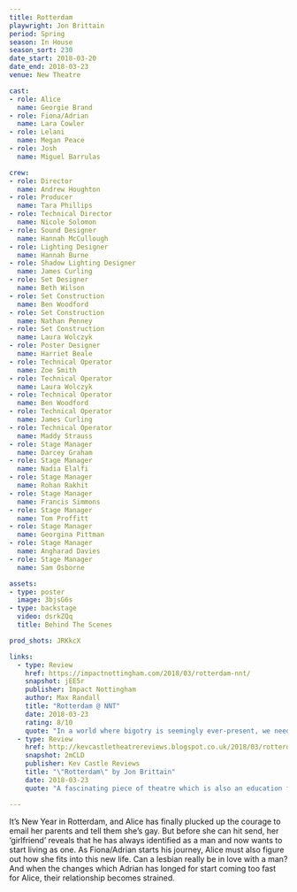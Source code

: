```yaml
---
title: Rotterdam
playwright: Jon Brittain
period: Spring
season: In House
season_sort: 230
date_start: 2018-03-20
date_end: 2018-03-23
venue: New Theatre

cast:
- role: Alice
  name: Georgie Brand
- role: Fiona/Adrian
  name: Lara Cowler
- role: Lelani
  name: Megan Peace
- role: Josh
  name: Miguel Barrulas

crew:
- role: Director
  name: Andrew Houghton
- role: Producer
  name: Tara Phillips
- role: Technical Director
  name: Nicole Solomon
- role: Sound Designer
  name: Hannah McCullough
- role: Lighting Designer
  name: Hannah Burne
- role: Shadow Lighting Designer
  name: James Curling
- role: Set Designer
  name: Beth Wilson
- role: Set Construction
  name: Ben Woodford
- role: Set Construction
  name: Nathan Penney
- role: Set Construction
  name: Laura Wolczyk
- role: Poster Designer
  name: Harriet Beale
- role: Technical Operator
  name: Zoe Smith
- role: Technical Operator
  name: Laura Wolczyk
- role: Technical Operator
  name: Ben Woodford
- role: Technical Operator
  name: James Curling
- role: Technical Operator
  name: Maddy Strauss
- role: Stage Manager
  name: Darcey Graham
- role: Stage Manager
  name: Nadia Elalfi
- role: Stage Manager
  name: Rohan Rakhit
- role: Stage Manager
  name: Francis Simmons
- role: Stage Manager
  name: Tom Proffitt
- role: Stage Manager
  name: Georgina Pittman
- role: Stage Manager
  name: Angharad Davies
- role: Stage Manager
  name: Sam Osborne

assets:
- type: poster
  image: 3bjsG6s
- type: backstage
  video: dsrkZQq
  title: Behind The Scenes

prod_shots: JRKkcX

links:
  - type: Review
    href: https://impactnottingham.com/2018/03/rotterdam-nnt/
    snapshot: jEE5r
    publisher: Impact Nottingham
    author: Max Randall
    title: "Rotterdam @ NNT"
    date: 2018-03-23
    rating: 8/10
    quote: "In a world where bigotry is seemingly ever-present, we need plays like Rotterdam, performed at such high standards, to continue to build empathy and understanding and to fight ignorance in such honest and meaningful ways." 
  - type: Review
    href: http://kevcastletheatrereviews.blogspot.co.uk/2018/03/rotterdam-by-jon-brittain-nottingham.html
    snapshot: 2mCLD
    publisher: Kev Castle Reviews
    title: "\"Rotterdam\" by Jon Brittain"
    date: 2018-03-23
    quote: "A fascinating piece of theatre which is also an education for someone like me who, although has friends from the LGBTQ+ community, doesn't really appreciate what someone goes through just to be the person that they want to be."

---
```


It’s New Year in Rotterdam, and Alice has finally plucked up the courage to email her parents and tell them she’s gay. But before she can hit send, her ‘girlfriend’ reveals that he has always identified as a man and now wants to start living as one. As Fiona/Adrian starts his journey, Alice must also figure out how she fits into this new life. Can a lesbian really be in love with a man? And when the changes which Adrian has longed for start coming too fast for Alice, their relationship becomes strained.
